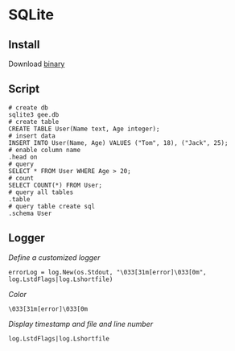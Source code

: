 # SQLite

## Install

Download [binary](https://www.sqlite.org/download.html)

## Script

```
# create db
sqlite3 gee.db
# create table
CREATE TABLE User(Name text, Age integer);
# insert data
INSERT INTO User(Name, Age) VALUES ("Tom", 18), ("Jack", 25);
# enable column name
.head on
# query
SELECT * FROM User WHERE Age > 20;
# count
SELECT COUNT(*) FROM User;
# query all tables
.table
# query table create sql
.schema User
```

## Logger

*Define a customized logger*

```
errorLog = log.New(os.Stdout, "\033[31m[error]\033[0m", log.LstdFlags|log.Lshortfile)
```

*Color*

```
\033[31m[error]\033[0m
```

*Display timestamp and file and line number*

```
log.LstdFlags|log.Lshortfile
```